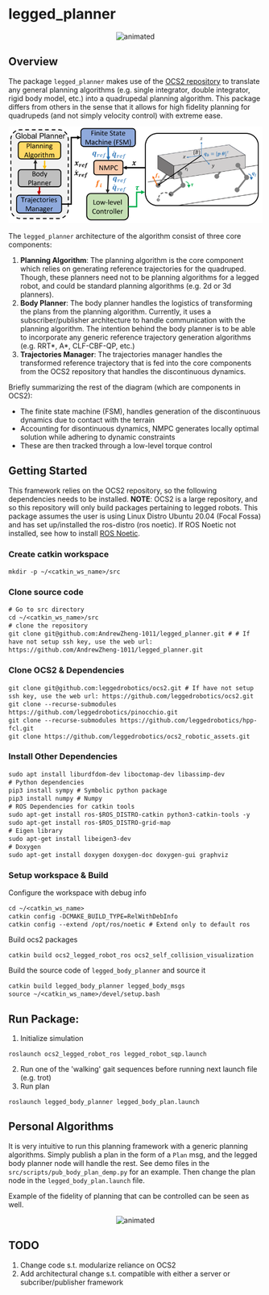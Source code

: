 # legged_planner
<p align="center">
  <img src="docs/anybotics_legged_planner.gif" alt="animated" />
</p>

## Overview
The package `legged_planner` makes use of the [OCS2 repository](https://github.com/leggedrobotics/ocs2) to translate any general planning algorithms (e.g. single integrator, double integrator, rigid body model, etc.)  into a quadrupedal planning algorithm.
This package differs from others in the sense that it allows for high fidelity planning for quadrupeds (and not simply velocity control) with extreme ease. 

<p align="center">
  <img src="docs/quad_diagram.png"/>
</p>

The `legged_planner` architecture of the algorithm consist of three core components:
1. **Planning Algorithm**: The planning algorithm is the core component which relies on generating reference trajectories for the quadruped. Though, these planners need not to be planning algorithms for a legged robot, and could be standard planning algorithms (e.g. 2d or 3d planners).
2. **Body Planner**: The body planner handles the logistics of transforming the plans from the planning algorithm. Currently, it uses a subscriber/publisher architecture to handle communication with the planning algorithm. The intention behind the body planner is to be able to incorporate any generic reference trajectory generation algorithms (e.g. RRT*, A*, CLF-CBF-QP, etc.)
3. **Trajectories Manager**: The trajectories manager handles the transformed reference trajectory that is fed into the core components from the OCS2 repository that handles the discontinuous dynamics.

Briefly summarizing the rest of the diagram (which are components in OCS2):
- The finite state machine (FSM), handles generation of the discontinuous dynamics due to contact with the terrain
- Accounting for disontinuous dynamics, NMPC generates locally optimal solution while adhering to dynamic constraints
- These are then tracked through a low-level torque control

## Getting Started
This framework relies on the OCS2 repository, so the following dependencies needs to be installed. **NOTE**: OCS2 is a large repository, and so this repository will only build packages pertaining to legged robots. This package assumes the user is using Linux Distro Ubuntu 20.04 (Focal Fossa) and has set up/installed the ros-distro (ros noetic). If ROS Noetic not installed, see how to install [ROS Noetic](http://wiki.ros.org/noetic/Installation/Ubuntu).

### Create catkin workspace
```
mkdir -p ~/<catkin_ws_name>/src
```

### Clone source code ###
```
# Go to src directory
cd ~/<catkin_ws_name>/src
# clone the repository
git clone git@github.com:AndrewZheng-1011/legged_planner.git # # If have not setup ssh key, use the web url: https://github.com/AndrewZheng-1011/legged_planner.git
```

### Clone OCS2 & Dependencies ###
```
git clone git@github.com:leggedrobotics/ocs2.git # If have not setup ssh key, use the web url: https://github.com/leggedrobotics/ocs2.git
git clone --recurse-submodules https://github.com/leggedrobotics/pinocchio.git
git clone --recurse-submodules https://github.com/leggedrobotics/hpp-fcl.git
git clone https://github.com/leggedrobotics/ocs2_robotic_assets.git
```

### Install Other Dependencies ###
```
sudo apt install liburdfdom-dev liboctomap-dev libassimp-dev
# Python dependencies
pip3 install sympy # Symbolic python package
pip3 install numpy # Numpy
# ROS Dependencies for catkin tools
sudo apt-get install ros-$ROS_DISTRO-catkin python3-catkin-tools -y
sudo apt-get install ros-$ROS_DISTRO-grid-map
# Eigen library
sudo apt-get install libeigen3-dev
# Doxygen
sudo apt-get install doxygen doxygen-doc doxygen-gui graphviz
```

### Setup workspace & Build ###
Configure the workspace with debug info
```
cd ~/<catkin_ws_name>
catkin config -DCMAKE_BUILD_TYPE=RelWithDebInfo
catkin config --extend /opt/ros/noetic # Extend only to default ros
```

Build ocs2 packages
```
catkin build ocs2_legged_robot_ros ocs2_self_collision_visualization
```

Build the source code of `legged_body_planner` and source it
```
catkin build legged_body_planner legged_body_msgs
source ~/<catkin_ws_name>/devel/setup.bash
```


## Run Package:
1. Initialize simulation
```
roslaunch ocs2_legged_robot_ros legged_robot_sqp.launch
```

2. Run one of the 'walking' gait sequences before running next launch file (e.g. trot)
3. Run plan
```
roslaunch legged_body_planner legged_body_plan.launch
```


## Personal Algorithms
It is very intuitive to run this planning framework with a generic planning algorithms. Simply publish a plan in the form of a `Plan` msg, and the legged body planner node will handle the rest. See demo files in the `src/scripts/pub_body_plan_demp.py` for an example. Then change the plan node in the `legged_body_plan.launch` file.

Example of the fidelity of planning that can be controlled can be seen as well.

<p align="center">
  <img src="docs/legged_planner_wack_back.gif" alt="animated"/>
</p>

## TODO
1. Change code s.t. modularize reliance on OCS2
2. Add architectural change s.t. compatible with either a server or subcriber/publisher framework
